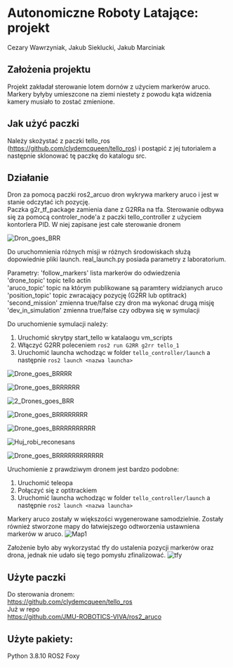 # Autonomiczne Roboty Latające: projekt
Cezary Wawrzyniak, Jakub Sieklucki, Jakub Marciniak

## Założenia projektu  
Projekt zakładał sterowanie lotem dornów z użyciem markerów aruco. 
Markery byłyby umieszcone na ziemi niestety z powodu kąta widzenia kamery musiało to zostać zmienione.   

## Jak użyć paczki
Należy skożystać z paczki tello_ros (https://github.com/clydemcqueen/tello_ros) i postąpić z jej tutorialem
a następnie sklonować tę paczkę do katalogu src.


## Działanie
Dron za pomocą paczki ros2_arcuo dron wykrywa markery aruco i jest w stanie odczytać ich pozycję.  
Paczka g2r_tf_package zamienia dane z G2RRa na tfa. 
Sterowanie odbywa się za pomocą controler_node'a z paczki tello_controller z użyciem kontorlera PID. 
W niej zapisane jest całe sterowanie dronem

![Dron_goes_BRR](https://user-images.githubusercontent.com/80836780/214312763-63d8d503-a1b0-4505-b3c3-7c2f42312d47.gif)

Do uruchomnienia różnych misji w różnych środowiskach służą dopowiednie pliki launch.
real_launch.py posiada parametry z laboratorium.





Parametry:
'follow_markers' lista markerów do odwiedzenia  
'drone_topic' topic tello actin  
'aruco_topic' topic na którym publikowane są paramtery widzianych aruco  
'position_topic' topic zwracający pozycję (G2RR lub optitrack)  
'second_mission' zmienna true/false czy dron ma wykonać drugą misję  
'dev_in_simulation' zmienna true/false czy odbywa się w symulacji  


Do uruchomienie symulacji należy:  
1. Uruchomić skrytpy start_tello w katalaogu vm_scripts
2. Włączyć G2RR poleceniem ```ros2 run G2RR g2rr tello_1 ```
3. Uruchomić launcha wchodząc w folder ```tello_controller/launch``` a następnie ```ros2 launch <nazwa launcha>```

![Drone_goes_BRRRR](https://user-images.githubusercontent.com/80836780/214314146-0d52bc7b-6ce6-48a4-8c8f-d90281ab3dc3.gif)

![Drone_goes_BRRRRRR](https://user-images.githubusercontent.com/80836780/214315608-816f0503-9ed1-4b3c-9d14-6c07749dff2d.gif)

![2_Drones_goes_BRR](https://user-images.githubusercontent.com/80836780/214315813-814aed4c-c7f6-4f30-9831-48c51d6bbd7b.gif)

![Drone_goes_BRRRRRRRR](https://user-images.githubusercontent.com/80836780/214401901-26fb3bcc-a1d2-4f25-a639-aa4947aff163.gif)

![Drone_goes_BRRRRRRRRRR](https://user-images.githubusercontent.com/80836780/214401911-49de9de9-726a-4328-b499-f08aea6962e1.gif)

![Huj_robi_reconesans](https://user-images.githubusercontent.com/80836780/214407703-2c7b2742-95f7-4359-bb54-9bf66765ecd5.gif)

![Drone_goes_BRRRRRRRRRRRR](https://user-images.githubusercontent.com/80836780/214411812-c24e581e-b53d-4f0d-8e6d-a602cc91dfba.gif)



Uruchomienie z prawdziwym dronem jest bardzo podobne:
1. Uruchomić teleopa
2. Połączyć się z optitrackiem
3. Uruchomić launcha wchodząc w folder ```tello_controller/launch``` a następnie ```ros2 launch <nazwa launcha>```

Markery aruco zostały w większości wygenerowane samodzielnie.
Zostały również stworzone mapy do łatwiejszego odtworzenia ustawniena markerów w aruco.
![Map1](https://user-images.githubusercontent.com/80836780/214316930-7ff73b32-a685-42ea-91d5-53411110b861.png)

Założenie było aby wykorzystać tfy do ustalenia pozycji markerów oraz drona, jednak nie udało się tego pomysłu zfinalizować.
![tfy](https://github.com/czarkoman/ARL_projekt/blob/main/misc/Screenshot_from_2023-01-10_21-17-32.png)

## Użyte paczki
Do sterowania dronem:  
https://github.com/clydemcqueen/tello_ros    
Już w repo  
https://github.com/JMU-ROBOTICS-VIVA/ros2_aruco

## Użyte pakiety:  
Python 3.8.10
ROS2 Foxy

